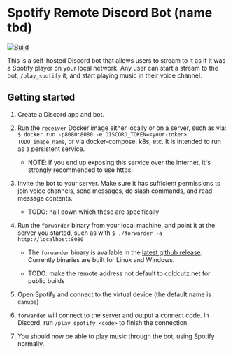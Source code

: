 # Spotify Remote Discord Bot (name tbd)

[![Build](https://github.com/asg0451/spotify-remote/actions/workflows/build.yaml/badge.svg)](https://github.com/asg0451/spotify-remote/actions/workflows/build.yaml)

This is a self-hosted Discord bot that allows users to stream to it as if it was a Spotify player on your local network. Any user can start a stream to the bot, `/play_spotify` it, and start playing music in their voice channel.

## Getting started

1. Create a Discord app and bot.
1. Run the `receiver` Docker image either locally or on a server, such as via: `$ docker run -p8080:8080 -e DISCORD_TOKEN=<your-token> TODO_image_name`, or via docker-compose, k8s, etc. It is intended to run as a persistent service.

    - NOTE: if you end up exposing this service over the internet, it's strongly recommended to use https!
1. Invite the bot to your server. Make sure it has sufficient permissions to join voice channels, send messages, do slash commands, and read message contents.

    - TODO: nail down which these are specifically
1. Run the `forwarder` binary from your local machine, and point it at the server you started, such as with `$ ./forwarder -a http://localhost:8080`

    - The `forwarder` binary is available in the [latest github release](https://github.com/asg0451/spotify-remote/releases/latest). Currently binaries are built for Linux and Windows.

    - TODO: make the remote address not default to coldcutz.net for public builds
1. Open Spotify and connect to the virtual device (the default name is `danube`)
1. `forwarder` will connect to the server and output a connect code. In Discord, run `/play_spotify <code>` to finish the connection.
1. You should now be able to play music through the bot, using Spotify normally.
